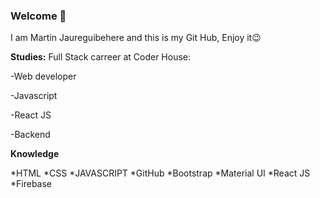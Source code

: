 ### Welcome 👋


I am Martin Jaureguibehere and this is my Git Hub, Enjoy it😉

**Studies:**
 Full Stack carreer at Coder House:
 
 
 -Web developer
 
 
 -Javascript
 
 
 -React JS
 
 
 -Backend
 
 **Knowledge**
 
*HTML
*CSS
*JAVASCRIPT
*GitHub
*Bootstrap
*Material UI
*React JS
*Firebase
 
 





